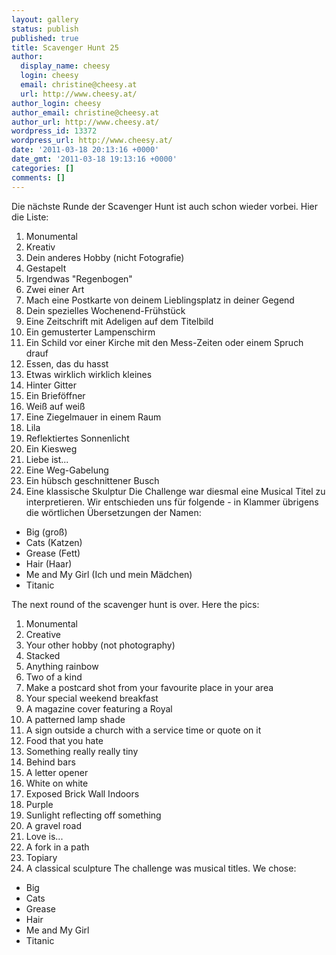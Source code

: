 ```yaml
---
layout: gallery
status: publish
published: true
title: Scavenger Hunt 25
author:
  display_name: cheesy
  login: cheesy
  email: christine@cheesy.at
  url: http://www.cheesy.at/
author_login: cheesy
author_email: christine@cheesy.at
author_url: http://www.cheesy.at/
wordpress_id: 13372
wordpress_url: http://www.cheesy.at/
date: '2011-03-18 20:13:16 +0000'
date_gmt: '2011-03-18 19:13:16 +0000'
categories: []
comments: []
---
```

<!--:de-->Die nächste Runde der Scavenger Hunt ist auch schon wieder vorbei. Hier die Liste:
1. Monumental
2. Kreativ
3. Dein anderes Hobby (nicht Fotografie)
4. Gestapelt
5. Irgendwas "Regenbogen"
6. Zwei einer Art
7. Mach eine Postkarte von deinem Lieblingsplatz in deiner Gegend
8. Dein spezielles Wochenend-Frühstück
9. Eine Zeitschrift mit Adeligen auf dem Titelbild
10. Ein gemusterter Lampenschirm
11. Ein Schild vor einer Kirche mit den Mess-Zeiten oder einem Spruch drauf
12. Essen, das du hasst
13. Etwas wirklich wirklich kleines
14. Hinter Gitter
15. Ein Brieföffner
16. Weiß auf weiß
17. Eine Ziegelmauer in einem Raum
18. Lila
19. Reflektiertes Sonnenlicht
20. Ein Kiesweg
21. Liebe ist...
22. Eine Weg-Gabelung
23. Ein hübsch geschnittener Busch
24. Eine klassische Skulptur
Die Challenge war diesmal eine Musical Titel zu interpretieren. Wir entschieden uns für folgende - in Klammer übrigens die wörtlichen Übersetzungen der Namen:
- Big (groß)
- Cats (Katzen)
- Grease (Fett)
- Hair (Haar)
- Me and My Girl (Ich und mein Mädchen)
- Titanic
<!--:--><!--:en-->The next round of the scavenger hunt is over. Here the pics:
1. Monumental
2. Creative
3. Your other hobby (not photography)
4. Stacked
5. Anything rainbow
6. Two of a kind
7. Make a postcard shot from your favourite place in your area
8. Your special weekend breakfast
9. A magazine cover featuring a Royal
10. A patterned lamp shade
11. A sign outside a church with a service time or quote on it
12. Food that you hate
13. Something really really tiny
14. Behind bars
15. A letter opener
16. White on white
17. Exposed Brick Wall Indoors
18. Purple
19. Sunlight reflecting off something
20. A gravel road
21. Love is...
22. A fork in a path
23. Topiary
24. A classical sculpture
The challenge was musical titles. We chose:
- Big
- Cats
- Grease
- Hair
- Me and My Girl
- Titanic
<!--:-->
